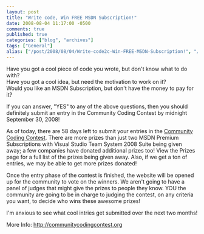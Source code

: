 ```yaml
---
layout: post
title: "Write code, Win FREE MSDN Subscription!"
date: 2008-08-04 11:17:00 -0500
comments: true
published: true
categories: ["blog", "archives"]
tags: ["General"]
alias: ["/post/2008/08/04/Write-code2c-Win-FREE-MSDN-Subscription!", "/post/2008/08/04/write-code2c-win-free-msdn-subscription!"]
---
```

<!-- more -->
<p>
Have you got a cool piece of code you wrote, but don&#39;t know what to do with?<br />
Have you got a cool idea, but need the motivation to work on it?<br />
Would you like an MSDN Subscription, but don&#39;t have the money to pay for it?
</p>
<p>
If you can answer, &quot;YES&quot; to any of the above questions, then you should definitely submit an entry in the Community Coding Contest by midnight September 30, 2008! 
</p>
<p>
As of today, there are 58 days left to submit your entries in the <a href="http://communitycodingcontest.org/">Community Coding Contest</a>. There are more prizes than just two MSDN Premium Subscriptions with Visual Studio Team System 2008 Suite being given away; a few companies have donated additional prizes too! View the Prizes page for a full list of the prizes being given away. Also, if we get a ton of entries, we may be able to get more prizes donated!
</p>
<p>
Once the entry phase of the contest is finished, the website will be opened up for the community to vote on the winners. We aren&#39;t going to have a panel of judges that might give the prizes to people they know. YOU the community are going to be in charge to judging the contest, on any criteria you want, to decide who wins these awesome prizes! 
</p>
<p>
I&#39;m anxious to see what cool intries get submitted over the next two months! 
</p>
<p>
More Info: <a href="http://communitycodingcontest.org">http://communitycodingcontest.org</a> 
</p>
